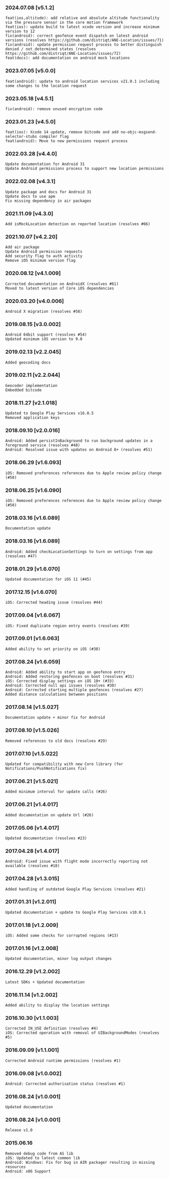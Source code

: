 ### 2024.07.08 [v5.1.2]

```
feat(ios,altitude): add relative and absolute altitude functionality via the pressure sensor in the core motion framework
feat(ios): update build to latest xcode version and increase minimum version to 12
fix(android): correct geofence event dispatch on latest android versions (resolves https://github.com/distriqt/ANE-Location/issues/71)
fix(android): update permission request process to better distinguish denied / not_determined states (resolves https://github.com/distriqt/ANE-Location/issues/72) 
feat(docs): add documentation on android mock locations
```

### 2023.07.05 [v5.0.0]

```
feat(android): update to android location services v21.0.1 including some changes to the location request
```

### 2023.05.18 [v4.5.1]

```
fix(android): remove unused encryption code
```

### 2023.01.23 [v4.5.0]

```
feat(ios): Xcode 14 update, remove bitcode and add no-objc-msgsend-selector-stubs compiler flag 
feat(android): Move to new permissions request process
```

### 2022.03.28 [v4.4.0]

```
Update documentation for Android 31
Update Android permissions process to support new location permissions
```

### 2022.02.08 [v4.3.1]

```
Update package and docs for Android 31
Update docs to use apm
Fix missing dependency in air packages
```

### 2021.11.09 [v4.3.0]

```
Add isMockLocation detection on reported location (resolves #66)
```

### 2021.10.07 [v4.2.20]

```
Add air package
Update Android permission requests
Add security flag to auth activity
Remove iOS minimum version flag
```



### 2020.08.12 [v4.1.009]

```
Corrected documentation on AndroidX (resolves #61)
Moved to latest version of Core iOS dependencies
```


### 2020.03.20 [v4.0.006]

```
Android X migration (resolves #58)
```


### 2019.08.15 [v3.0.002]

```
Android 64bit support (resolves #54)
Updated minimum iOS version to 9.0
```


### 2019.02.13 [v2.2.045]

```
Added geocoding docs
```


### 2019.02.11 [v2.2.044]

```
Geocoder implementation
Embedded bitcode
```


### 2018.11.27 [v2.1.018]

```
Updated to Google Play Services v16.0.5
Removed application keys
```


### 2018.09.10 [v2.0.016]

```
Android: Added persistInBackground to run background updates in a foreground service (resolves #48)
Android: Resolved issue with updates on Android 8+ (resolves #51)
```


### 2018.06.29 [v1.6.093]

```
iOS: Removed preferences references due to Apple review policy change (#50)
```


### 2018.06.25 [v1.6.090]

```
iOS: Removed preferences references due to Apple review policy change (#50)
```


### 2018.03.16 [v1.6.089]

```
Documentation update
```


### 2018.03.16 [v1.6.089]

```
Android: Added checkLocationSettings to turn on settings from app (resolves #47) 
```


### 2018.01.29 [v1.6.070]

```
Updated documentation for iOS 11 (#45)
```


### 2017.12.15 [v1.6.070]

```
iOS: Corrected heading issue (resolves #44)
```


### 2017.09.04 [v1.6.067]

```
iOS: Fixed duplicate region entry events (resolves #39)
```


### 2017.09.01 [v1.6.063]

```
Added ability to set priority on iOS (#38)
```


### 2017.08.24 [v1.6.059]

```
Android: Added ability to start app on geofence entry
Android: Added restoring geofences on boot (resolves #31)
iOS: Corrected display settings on iOS 10+ (#33)
Android: Corrected null api issues (resolves #30)
Android: Corrected starting multiple geofences (resolves #27)
Added distance calculations between positions
```


### 2017.08.14 [v1.5.027]

```
Documentation update + minor fix for Android
```


### 2017.08.10 [v1.5.026]

```
Removed references to old docs (resolves #29)
```


### 2017.07.10 [v1.5.022]

```
Updated for compatibility with new Core library (for Notifications/PushNotifications fix)
```


### 2017.06.21 [v1.5.021]

```
Added minimum interval for update calls (#26)
```


### 2017.06.21 [v1.4.017]

```
Added documentation on update Url (#26)
```


### 2017.05.06 [v1.4.017]

```
Updated documentation (resolves #23)
```


### 2017.04.28 [v1.4.017]

```
Android: Fixed issue with flight mode incorrectly reporting not available (resolves #18)
```


### 2017.04.28 [v1.3.015]

```
Added handling of outdated Google Play Services (resolves #21)
```


### 2017.01.31 [v1.2.011]

```
Updated documentation + update to Google Play Services v10.0.1
```


### 2017.01.18 [v1.2.009]

```
iOS: Added some checks for corrupted regions (#13)
```


### 2017.01.16 [v1.2.008]

```
Updated documentation, minor log output changes
```


### 2016.12.29 [v1.2.002]

```
Latest SDKs + Updated documentation
```


### 2016.11.14 [v1.2.002]

```
Added ability to display the location settings
```


### 2016.10.30 [v1.1.003]

```
Corrected IN_USE definition (resolves #4)
iOS: Corrected operation with removal of UIBackgroundModes (resolves #5)
```


### 2016.09.09 [v1.1.001]

```
Corrected Android runtime permissions (resolves #1)
```


### 2016.09.08 [v1.0.002]

```
Android: Corrected authorisation status (resolves #1)
```


### 2016.08.24 [v1.0.001]

```
Updated documentation
```


### 2016.08.24 [v1.0.001]

```
Release v1.0
```


### 2015.06.16

```
Removed debug code from AS lib
iOS: Updated to latest common lib
Android: Windows: Fix for bug in AIR packager resulting in missing resources
Android: x86 Support
```
